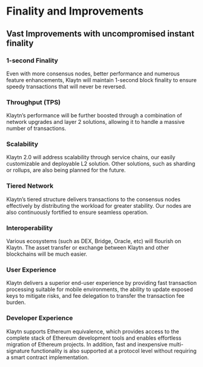 # Finality and Improvements <a id="finality-and-improvements"></a>

## Vast Improvements with uncompromised instant finality <a id="vast-improvements-with-uncompromised-finality"></a>

### 1-second Finality <a id="finality"></a>

Even with more consensus nodes, better performance and numerous feature enhancements, Klaytn will maintain 1-second block finality to ensure speedy transactions that will never be reversed.

### Throughput (TPS) <a id="throughput"></a>

Klaytn’s performance will be further boosted through a combination of network upgrades and layer 2 solutions, allowing it to handle a massive number of transactions.

### Scalability <a id="scalability"></a>

Klaytn 2.0 will address scalability through service chains, our easily customizable and deployable L2 solution. Other solutions, such as sharding or rollups, are also being planned for the future.

### Tiered Network <a id="tiered-network"></a>

Klaytn’s tiered structure delivers transactions to the consensus nodes effectively by distributing the workload for greater stability. Our nodes are also continuously fortified to ensure seamless operation.

### Interoperability <a id="interoperability"></a>

Various ecosystems (such as DEX, Bridge, Oracle, etc) will flourish on Klaytn. The asset transfer or exchange between Klaytn and other blockchains will be much easier.

### User Experience <a id="user-experience"></a>

Klaytn delivers a superior end-user experience by providing fast transaction processing suitable for mobile environments, the ability to update exposed keys to mitigate risks, and fee delegation to transfer the transaction fee burden.

### Developer Experience <a id="developer-experience"></a>

Klaytn supports Ethereum equivalence, which provides access to the complete stack of Ethereum development tools and enables effortless migration of Ethereum projects. In addition, fast and inexpensive multi-signature functionality is also supported at a protocol level without requiring a smart contract implementation.
